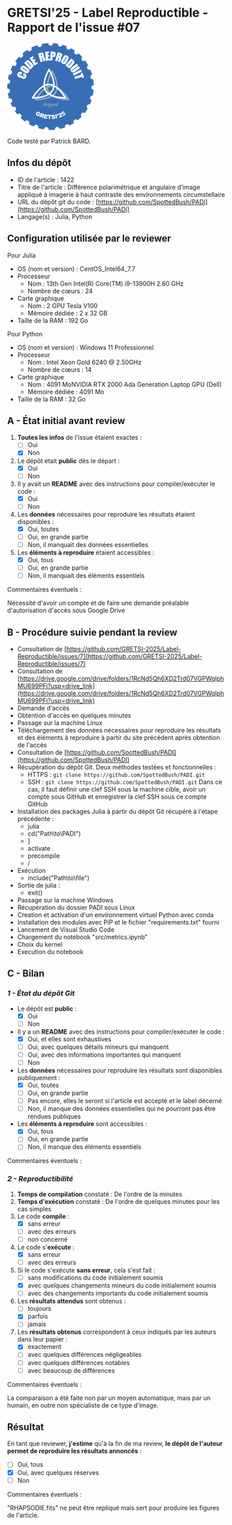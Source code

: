 # GRETSI'25 - Label Reproductible - Rapport de l'issue #07

![](../../img/label_argent.png)

Code testé par Patrick BARD.

## Infos du dépôt

* ID de l'article : 1422
* Titre de l'article : Différence polarimétrique et angulaire d’image appliqué à imagerie à haut contraste des environnements circumstellaire
* URL du dépôt git du code : [https://github.com/SpottedBush/PADI](https://github.com/SpottedBush/PADI)
* Langage(s) : Julia, Python

## Configuration utilisée par le reviewer

Pour Julia

* OS (nom et version) : CentOS_Intel64_7.7
* Processeur
  * Nom : 13th Gen Intel(R) Core(TM) i9-13900H   2.60 GHz
  * Nombre de cœurs : 24
* Carte graphique
  * Nom : 2 GPU Tesla V100
  * Mémoire dédiée : 2 x 32 GB
* Taille de la RAM : 192 Go

Pour Python

* OS (nom et version) : Windows 11 Professionnel
* Processeur
  * Nom : Intel Xeon Gold 6240 @ 2.50GHz
  * Nombre de cœurs : 14
* Carte graphique
  * Nom : 4091 MoNVIDIA RTX 2000 Ada Generation Laptop GPU (Dell)
  * Mémoire dédiée : 4091 Mo
* Taille de la RAM : 32 Go

## A - État initial avant review

1. **Toutes les infos** de l'issue étaient exactes :
   * [ ] Oui
   * [X] Non
2. Le dépôt était **public** dès le départ :
   * [X] Oui
   * [ ] Non
3. Il y avait un **README** avec des instructions pour compiler/exécuter le code :
   * [X] Oui
   * [ ] Non
4. Les **données** nécessaires pour reproduire les résultats étaient disponibles :
   * [X] Oui, toutes
   * [ ] Oui, en grande partie
   * [ ] Non, il manquait des données essentielles
5. Les **éléments à reproduire** étaient accessibles :
   * [X] Oui, tous
   * [ ] Oui, en grande partie
   * [ ] Non, il manquait des éléments essentiels

Commentaires éventuels :

Nécessité d'avoir un compte et de faire une demande préalable d'autorisation d'accès sous Google Drive

## B - Procédure suivie pendant la review

* Consultation de [https://github.com/GRETSI-2025/Label-Reproductible/issues/7](https://github.com/GRETSI-2025/Label-Reproductible/issues/7)
* Consultation de [https://drive.google.com/drive/folders/1RcNd5Qh6XD2Trd07VGPWqlphMU699PFi?usp=drive_link](https://drive.google.com/drive/folders/1RcNd5Qh6XD2Trd07VGPWqlphMU699PFi?usp=drive_link)
* Demande d'accès
* Obtention d'accès en quelques minutes
* Passage sur la machine Linux
* Téléchargement des données nécessaires pour reproduire les résultats et des éléments à reproduire à partir du site précédent après obtention de l'accès
* Consultation de [https://github.com/SpottedBush/PADI](https://github.com/SpottedBush/PADI)
* Récupération du dépôt Git. Deux méthodes testées et fonctionnelles :
  * HTTPS : `git clone https://github.com/SpottedBush/PADI.git`
  * SSH : `git clone https://github.com/SpottedBush/PADI.git`
    Dans ce cas, il faut définir une clef SSH sous la machine cible, avoir un compte sous GitHub et enregistrer la clef SSH sous ce compte GitHub
* Installation des packages Julia à partir du dépôt Git récupéré à l'étape précédente :
  * julia
  * cd("Path\\to\\PADI")
  * ]
  * activate .
  * precompile
  * <backspace> / <Ctrl-C>
* Exécution
  * include("Path\\to\\file")
* Sortie de julia :
  * exit()
* Passage sur la machine Windows
* Récupération du dossier PADI sous Linux
* Creation et activation d'un environnement virtuel Python avec conda
* Installation des modules avec PiP et le fichier "requirements.txt" fourni
* Lancement de Visual Studio Code
* Chargement du notebook "src/metrics.ipynb"
* Choix du kernel
* Execution du notebook

## C - Bilan

### _1 - État du dépôt Git_

* Le dépôt est **public** :
  * [X] Oui
  * [ ] Non
* Il y a un **README** avec des instructions pour compiler/exécuter le code :
  * [X] Oui, et elles sont exhaustives
  * [ ] Oui, avec quelques détails mineurs qui manquent
  * [ ] Oui, avec des informations importantes qui manquent
  * [ ] Non
* Les **données** nécessaires pour reproduire les résultats sont disponibles publiquement :
  * [X] Oui, toutes
  * [ ] Oui, en grande partie
  * [ ] Pas encore, elles le seront si l'article est accepté et le label décerné
  * [ ] Non, il manque des données essentielles qui ne pourront pas être rendues publiques
* Les **éléments à reproduire** sont accessibles :
  * [X] Oui, tous
  * [ ] Oui, en grande partie
  * [ ] Non, il manque des éléments essentiels

Commentaires éventuels :

### _2 - Reproductibilité_

1. **Temps de compilation** constaté : De l'ordre de la minutes
2. **Temps d'exécution** constaté : De l'ordre de quelques minutes pour les cas simples
3. Le code **compile** :
   * [X] sans erreur
   * [ ] avec des erreurs
   * [ ] non concerné
4. Le code s'**exécute** :
   * [X] sans erreur
   * [ ] avec des erreurs
5. Si le code s'exécute **sans erreur**, cela s'est fait :
   * [ ] sans modifications du code initialement soumis
   * [X] avec quelques changements mineurs du code initialement soumis
   * [ ] avec des changements importants du code initialement soumis
6. Les **résultats attendus** sont obtenus :
   * [ ] toujours
   * [X] parfois
   * [ ] jamais
7. Les **résultats obtenus** correspondent à ceux indiqués par les auteurs dans leur papier :
   * [X] exactement
   * [ ] avec quelques différences négligeables
   * [ ] avec quelques différences notables
   * [ ] avec beaucoup de différences

Commentaires éventuels :

La comparaison a été faite non par un moyen automatique, mais par un humain, en outre non spécialiste de ce type d'image.

## Résultat

En tant que reviewer, **j'estime** qu'à la fin de ma review, **le dépôt de l'auteur permet de reproduire les résultats annoncés** :

* [ ] Oui, tous
* [X] Oui, avec quelques réserves
* [ ] Non

Commentaires éventuels :

"RHAPSODIE.fits" ne peut être repliqué mais sert pour produire les figures de l'article.

